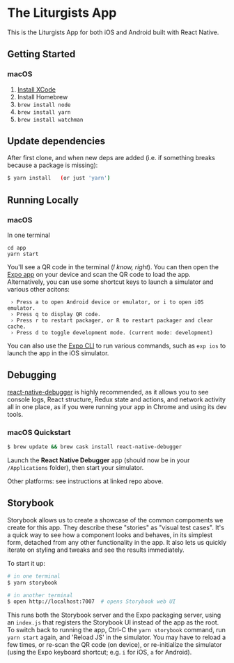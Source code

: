 # The Liturgists App

This is the Liturgists App for both iOS and Android built with React Native.

## Getting Started

### macOS

1. [Install XCode](https://itunes.apple.com/us/app/xcode/id497799835?mt=12)
1. Install Homebrew
1. `brew install node`
1. `brew install yarn`
1. `brew install watchman`

## Update dependencies

After first clone, and when new deps are added (i.e. if something breaks
because a package is missing):

```sh
$ yarn install   (or just 'yarn')
```

## Running Locally

### macOS

In one terminal

```
cd app
yarn start
```

You'll see a QR code in the terminal (*I know, right*).
You can then open the [Expo app] on your device and scan the QR code to load the app.
Alternatively, you can use some shortcut keys to launch a simulator and various other acitons:
```
 › Press a to open Android device or emulator, or i to open iOS emulator.
 › Press q to display QR code.
 › Press r to restart packager, or R to restart packager and clear cache.
 › Press d to toggle development mode. (current mode: development)
```
You can also use the [Expo CLI] to run various commands, such as `exp ios` to launch
the app in the iOS simulator.

[Expo app]: https://expo.io/tools#client
[Expo CLI]: https://docs.expo.io/versions/latest/guides/exp-cli.html

## Debugging

[react-native-debugger](https://github.com/jhen0409/react-native-debugger) is
highly recommended, as it allows you to see console logs, React structure,
Redux state and actions, and network activity all in one place, as if you were
running your app in Chrome and using its dev tools.

### macOS Quickstart

```sh
$ brew update && brew cask install react-native-debugger
```

Launch the **React Native Debugger** app (should now be in your `/Applications` folder),
then start your simulator.

Other platforms: see instructions at linked repo above.

## Storybook

Storybook allows us to create a showcase of the common compoments we create for this app.
They describe these "stories" as "visual test cases". It's a quick way to see how a component
looks and behaves, in its simplest form, detached from any other functionality in the app.
It also lets us quickly iterate on styling and tweaks and see the results immediately.

To start it up:
```sh
# in one terminal
$ yarn storybook

# in another terminal
$ open http://localhost:7007  # opens Storybook web UI
```
This runs both the Storybook server and the Expo packaging server, using
an `index.js` that registers the Storybook UI instead of the app as the root.
To switch back to running the app, Ctrl-C the `yarn storybook` command, run `yarn start`
again, and 'Reload JS' in the simulator. You may have to reload a few times, or
re-scan the QR code (on device), or re-initialize the simulator (using the Expo keyboard
shortcut; e.g. `i` for iOS, `a` for Android).
